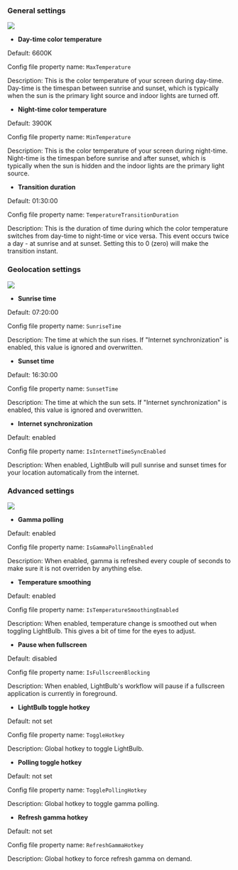 ### General settings

![](http://tyrrrz.me/projects/images/lb_1.png)

- **Day-time color temperature**

Default: 6600K

Config file property name: `MaxTemperature`

Description: This is the color temperature of your screen during day-time. Day-time is the timespan between sunrise and sunset, which is typically when the sun is the primary light source and indoor lights are turned off.

- **Night-time color temperature**

Default: 3900K

Config file property name: `MinTemperature`

Description: This is the color temperature of your screen during night-time. Night-time is the timespan before sunrise and after sunset, which is typically when the sun is hidden and the indoor lights are the primary light source.

- **Transition duration**

Default: 01:30:00

Config file property name: `TemperatureTransitionDuration`

Description: This is the duration of time during which the color temperature switches from day-time to night-time or vice versa. This event occurs twice a day - at sunrise and at sunset. Setting this to 0 (zero) will make the transition instant.

### Geolocation settings

![](http://tyrrrz.me/projects/images/lb_2.png)

- **Sunrise time**

Default: 07:20:00

Config file property name: `SunriseTime`

Description: The time at which the sun rises. If "Internet synchronization" is enabled, this value is ignored and overwritten.

- **Sunset time**

Default: 16:30:00

Config file property name: `SunsetTime`

Description: The time at which the sun sets. If "Internet synchronization" is enabled, this value is ignored and overwritten.

- **Internet synchronization**

Default: enabled

Config file property name: `IsInternetTimeSyncEnabled`

Description: When enabled, LightBulb will pull sunrise and sunset times for your location automatically from the internet.

### Advanced settings

![](http://tyrrrz.me/projects/images/lb_3.png)

- **Gamma polling**

Default: enabled

Config file property name: `IsGammaPollingEnabled`

Description: When enabled, gamma is refreshed every couple of seconds to make sure it is not overriden by anything else.

- **Temperature smoothing**

Default: enabled

Config file property name: `IsTemperatureSmoothingEnabled`

Description: When enabled, temperature change is smoothed out when toggling LightBulb. This gives a bit of time for the eyes to adjust.

- **Pause when fullscreen**

Default: disabled

Config file property name: `IsFullscreenBlocking`

Description: When enabled, LightBulb's workflow will pause if a fullscreen application is currently in foreground.

- **LightBulb toggle hotkey**

Default: not set

Config file property name: `ToggleHotkey`

Description: Global hotkey to toggle LightBulb.

- **Polling toggle hotkey**

Default: not set

Config file property name: `TogglePollingHotkey`

Description: Global hotkey to toggle gamma polling.

- **Refresh gamma hotkey**

Default: not set

Config file property name: `RefreshGammaHotkey`

Description: Global hotkey to force refresh gamma on demand.